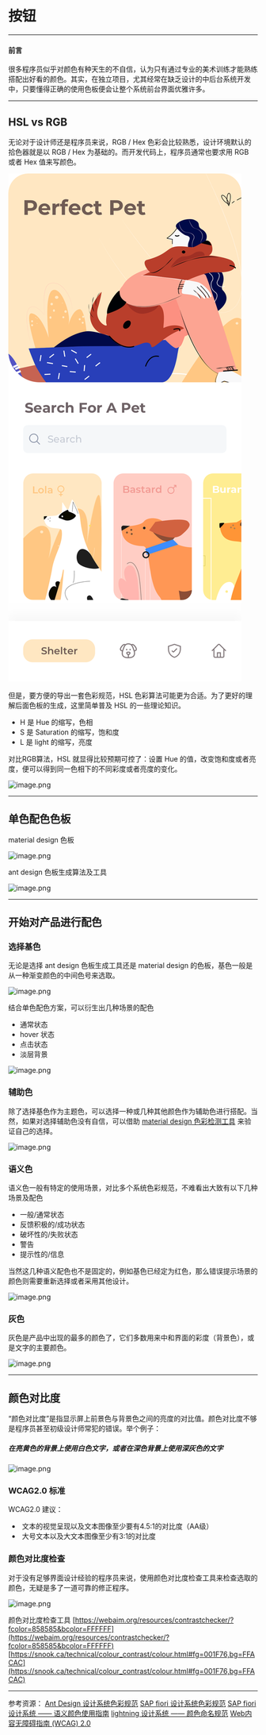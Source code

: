 # 按钮
------



#### 前言
很多程序员似乎对颜色有种天生的不自信，认为只有通过专业的美术训练才能熟练搭配出好看的颜色。其实，在独立项目，尤其经常在缺乏设计的中后台系统开发中，只要懂得正确的使用色板便会让整个系统前台界面优雅许多。



---



## HSL vs RGB
无论对于设计师还是程序员来说，RGB / Hex 色彩会比较熟悉，设计环境默认的拾色器就是以 RGB / Hex 为基础的。而开发代码上，程序员通常也要求用 RGB  或者 Hex 值来写颜色。

![An image](./images/attach_01.png)


但是，要方便的导出一套色彩规范，HSL 色彩算法可能更为合适。为了更好的理解后面色板的生成，这里简单普及 HSL 的一些理论知识。

- H 是 Hue 的缩写，色相
- S 是 Saturation 的缩写，饱和度
- L 是 light 的缩写，亮度

对比RGB算法，HSL 就显得比较预期可控了：设置 Hue 的值，改变饱和度或者亮度，便可以得到同一色相下的不同彩度或者亮度的变化。


![image.png](https://cdn.nlark.com/yuque/0/2019/png/353332/1558497250966-4332b96a-9dc5-464f-b1fd-598960b41277.png#align=left&display=inline&height=599&name=image.png&originHeight=1198&originWidth=2278&size=99580&status=done&style=none&width=1139)





---



## 单色配色色板




material design 色板


![image.png](https://cdn.nlark.com/yuque/0/2019/png/353332/1558497295275-b189eb7a-52b5-4dd5-84a1-8f54c9c6af82.png#align=left&display=inline&height=1147&name=image.png&originHeight=2294&originWidth=3340&size=420290&status=done&width=1670)


ant design 色板生成算法及工具


![image.png](https://cdn.nlark.com/yuque/0/2019/png/353332/1558497331370-1624fec9-47d2-4ae0-a5b3-9437c07fecf2.png#align=left&display=inline&height=124&name=image.png&originHeight=248&originWidth=1974&size=59643&status=done&style=none&width=987)

---



## 开始对产品进行配色
### 选择基色
无论是选择 ant design 色板生成工具还是 material design 的色板，基色一般是从一种渐变颜色的中间色号来选取。


![image.png](https://cdn.nlark.com/yuque/0/2019/png/353332/1558497354043-02196b57-e340-495c-b796-5a32be23ea58.png#align=left&display=inline&height=324&name=image.png&originHeight=324&originWidth=183&size=3297&status=done&style=none&width=183)


结合单色配色方案，可以衍生出几种场景的配色

- 通常状态
- hover 状态
- 点击状态
- 淡层背景



![image.png](https://cdn.nlark.com/yuque/0/2019/png/353332/1558497383861-2e4c9772-6af1-46b0-80e1-ae46d574801b.png#align=left&display=inline&height=225&name=image.png&originHeight=300&originWidth=292&size=9209&status=done&style=none&width=219)


### 辅助色
除了选择基色作为主题色，可以选择一种或几种其他颜色作为辅助色进行搭配。当然，如果对选择辅助色没有自信，可以借助 [material design 色彩检测工具](https://material.io/tools/color/#!/?view.left=0&view.right=0&primary.color=303F9F&secondary.color=4DD0E1) 来验证自己的选择。


![image.png](https://cdn.nlark.com/yuque/0/2019/png/353332/1558497407210-8cc373f6-ae3d-495d-9f3b-313e4f9e6193.png#align=left&display=inline&height=331&name=image.png&originHeight=331&originWidth=190&size=3293&status=done&style=none&width=190)


### 语义色
语义色一般有特定的使用场景，对比多个系统色彩规范，不难看出大致有以下几种场景及配色


- 一般/通常状态
- 反馈积极的/成功状态 
- 破坏性的/失败状态
- 警告
- 提示性的/信息





当然这几种语义配色也不是固定的，例如基色已经定为红色，那么错误提示场景的颜色则需要重新选择或者采用其他设计。


![image.png](https://cdn.nlark.com/yuque/0/2019/png/353332/1558497473063-05242d7f-c78c-47fa-a812-0218d600941f.png#align=left&display=inline&height=456&name=image.png&originHeight=912&originWidth=1598&size=137589&status=done&style=none&width=799)






### 灰色


灰色是产品中出现的最多的颜色了，它们多数用来中和界面的彩度（背景色），或是文字的主要颜色。


![image.png](https://cdn.nlark.com/yuque/0/2019/png/353332/1558497505131-dd7e5cf6-bd47-44b0-8825-7446fe1dd22f.png#align=left&display=inline&height=119&name=image.png&originHeight=238&originWidth=2410&size=54984&status=done&style=none&width=1205)

---



## 颜色对比度


“颜色对比度”是指显示屏上前景色与背景色之间的亮度的对比值。颜色对比度不够是程序员甚至初级设计师常犯的错误。举个例子：
##### **在亮黄色的背景上使用白色文字，或者在深色背景上使用深灰色的文字**
![image.png](https://cdn.nlark.com/yuque/0/2019/png/353332/1558497526547-347c8127-5cc0-4de7-ba42-7324f50e7dff.png#align=left&display=inline&height=377&name=image.png&originHeight=754&originWidth=1528&size=56159&status=done&style=none&width=764)
### WCAG2.0 标准
WCAG2.0 建议：


-  文本的视觉呈现以及文本图像至少要有4.5:1的对比度（AA级）
-  大号文本以及大文本图像至少有3:1的对比度



### 颜色对比度检查


对于没有足够界面设计经验的程序员来说，使用颜色对比度检查工具来检查选取的颜色，无疑是多了一道可靠的修正程序。


![image.png](https://cdn.nlark.com/yuque/0/2019/png/353332/1558497544722-253d88a5-8d66-4d07-972a-245ee1f5dc82.png#align=left&display=inline&height=426&name=image.png&originHeight=852&originWidth=2024&size=105445&status=done&style=none&width=1012)


颜色对比度检查工具
[https://webaim.org/resources/contrastchecker/?fcolor=858585&bcolor=FFFFFF](https://webaim.org/resources/contrastchecker/?fcolor=858585&bcolor=FFFFFF)
[https://snook.ca/technical/colour_contrast/colour.html#fg=001F76,bg=FFACAC](https://snook.ca/technical/colour_contrast/colour.html#fg=001F76,bg=FFACAC)





---



参考资源：
[Ant Design 设计系统色彩规范](https://ant.design/docs/spec/colors-cn)
[SAP fiori 设计系统色彩规范](https://experience.sap.com/fiori-design-web/colors/)
[SAP fiori 设计系统 —— 语义颜色使用指南](https://experience.sap.com/fiori-design-web/how-to-use-semantic-colors/)
[lightning 设计系统 —— 颜色命名规范](https://www.lightningdesignsystem.com/design-tokens/#category-color)
[Web内容无障碍指南 (WCAG) 2.0](https://www.w3.org/Translations/WCAG20-zh/)


